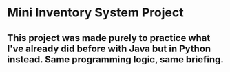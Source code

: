 # Mini Inventory System Project

## This project was made purely to practice what I've already did before with Java but in Python instead. Same programming logic, same briefing.
